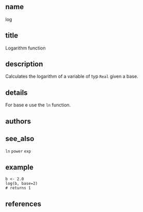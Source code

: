 ## name
log
## title
Logarithm function
## description
Calculates the logarithm of a variable of typ `Real`
given a base. 
## details
For base e use the `ln` function.
## authors
## see_also
`ln`
`power`
`exp`
## example
    b <- 2.0
    log(b, base=2)
    # returns 1
## references
